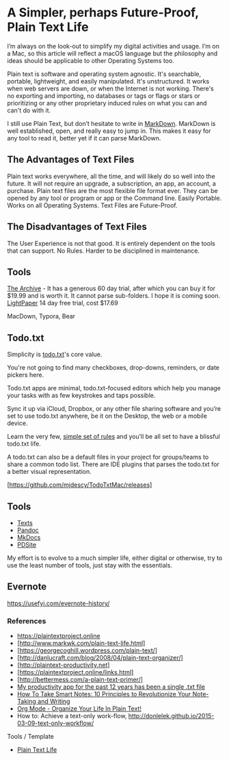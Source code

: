 # A Simpler, perhaps Future-Proof, Plain Text Life

I’m always on the look-out to simplify my digital activities and usage. I’m on a Mac, so this article will reflect a macOS language but the philosophy and ideas should be applicable to other Operating Systems too.

Plain text is software and operating system agnostic. It's searchable, portable, lightweight, and easily manipulated. It's unstructured. It works when web servers are down, or when the Internet is not working. There's no exporting and importing, no databases or tags or flags or stars or prioritizing or any other proprietary induced rules on what you can and can't do with it.

I still use Plain Text, but don’t hesitate to write in [MarkDown](http://daringfireball.net/projects/markdown/). MarkDown is well established, open, and really easy to jump in. This makes it easy for any tool to read it, better yet if it can parse MarkDown.

## The Advantages of Text Files

Plain text works everywhere, all the time, and will likely do so well into the future. It will not require an upgrade, a subscription, an app, an account, a purchase.
Plain text files are the most flexible file format ever. They can be opened by any tool or program or app or the Command line.
Easily Portable. Works on all Operating Systems.
Text Files are Future-Proof.

## The Disadvantages of Text Files

The User Experience is not that good. It is entirely dependent on the tools that can support.
No Rules. Harder to be disciplined in maintenance.

## Tools

[The Archive](https://zettelkasten.de/the-archive/) - It has a generous 60 day trial, after which you can buy it for $19.99 and is worth it. It cannot parse sub-folders. I hope it is coming soon.
[LightPaper](https://getlightpaper.com) 14 day free trial, cost $17.69

MacDown, Typora, Bear

## Todo.txt

Simplicity is [todo.txt](http://todotxt.org)'s core value.

You're not going to find many checkboxes, drop-downs, reminders, or date pickers here.

Todo.txt apps are minimal, todo.txt-focused editors which help you manage your tasks with as few keystrokes and taps possible.

Sync it up via iCloud, Dropbox, or any other file sharing software and you’re set to use todo.txt anywhere, be it on the Desktop, the web or a mobile device.

Learn the very few, [simple set of rules](https://github.com/todotxt/todo.txt) and you’ll be all set to have a blissful todo.txt life.

A todo.txt can also be a default files in your project for groups/teams to share a common todo list. There are IDE plugins that parses the todo.txt for a better visual representation.

[https://github.com/mjdescy/TodoTxtMac/releases]

## Tools

- [Texts](http://www.texts.io/)
- [Pandoc](https://pandoc.org)
- [MkDocs](https://www.mkdocs.org)
- [PDSite](http://pdsite.org)

My effort is to evolve to a much simpler life, either digital or otherwise, try to use the least number of tools, just stay with the essentials.

## Evernote

https://usefyi.com/evernote-history/

### References

- https://plaintextproject.online
- [http://www.markwk.com/plain-text-life.html]
- [https://georgecoghill.wordpress.com/plain-text/]
- [http://danlucraft.com/blog/2008/04/plain-text-organizer/]
- [http://plaintext-productivity.net]
- [https://plaintextproject.online/links.html]
- [http://bettermess.com/a-plain-text-primer/]
- [My productivity app for the past 12 years has been a single .txt file](https://jeffhuang.com/productivity_text_file/)
- [How To Take Smart Notes: 10 Principles to Revolutionize Your Note-Taking and Writing](https://fortelabs.co/blog/how-to-take-smart-notes/)
- [Org Mode - Organize Your Life In Plain Text!](http://doc.norang.ca/org-mode.html)
- How to: Achieve a text-only work-flow, http://donlelek.github.io/2015-03-09-text-only-workflow/

Tools / Template

- [Plain Text Life](https://github.com/jukil/plain-text-life)
